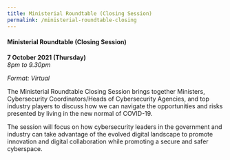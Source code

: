 ```yaml
---
title: Ministerial Roundtable (Closing Session)
permalink: /ministerial-roundtable-closing
---
```

#### Ministerial Roundtable (Closing Session)

**7 October 2021 (Thursday)**  
*8pm to 9.30pm*

*Format: Virtual*

The Ministerial Roundtable Closing Session brings together Ministers, Cybersecurity Coordinators/Heads of Cybersecurity Agencies, and top industry players to discuss how we can navigate the opportunities and risks presented by living in the new normal of COVID-19. 

The session will focus on how cybersecurity leaders in the government and industry can take advantage of the evolved digital landscape to promote innovation and digital collaboration while promoting a secure and safer cyberspace.